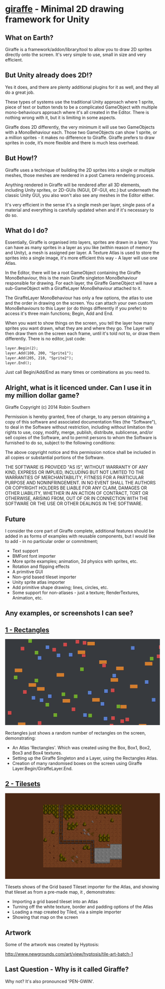 [giraffe](https://github.com/betajaen/giraffe) - Minimal 2D drawing framework for Unity
=======================================================================================

What on Earth?
--------------

Giraffe is a framework/addon/library/tool to allow you to draw 2D sprites directly onto the screen. It's very simple to use, small in size and very efficient.

But Unity already does 2D!?
---------------------------

Yes it does, and there are plenty additional plugins for it as well, and they all do a great job. 

These types of systems use the traditional Unity approach where 1 sprite, piece of text or button tends to be a complicated GameObject with multiple mono-behaviours approach where it's all created in the Editor. There is nothing wrong with it, but it is limiting in some aspects.

Giraffe does 2D differently, the very minimum it will use two GameObjects with a MonoBehaviour each. Those two GameObjects can show 1 sprite, or a million sprites - it makes no difference to Giraffe. Giraffe prefers to draw sprites in code, it’s more flexible and there is much less overhead.

But How!?
---------

Giraffe uses a technique of building the 2D sprites into a single or multiple meshes, those meshes are rendered in a post Camera rendering process.

Anything rendered in Giraffe will be rendered after all 3D elements, including Unity sprites, or 2D-GUIs (NGUI, DF-GUI, etc.) but underneath the classic Unity GUI, you also won't also see any meshes in the Editor either.

It's very efficient in the sense it's a single mesh per layer, single pass of a material and everything is carefully updated when and if it's necessary to do so.

What do I do?
-----------------------

Essentially, Giraffe is organised into layers, sprites are drawn in a layer. You can have as many sprites in a layer as you like (within reason of memory and Unity), a mesh is assigned per layer. A Texture Atlas is used to store the sprites into a single image, it's more efficient this way - A layer will use one Atlas.

In the Editor, there will be a root GameObject containing the Giraffe MonoBehaviour, this is the main Giraffe singleton MonoBehaviour responsible for drawing. For each layer, the Giraffe GameObject will have a sub-GameObject with a GiraffeLayer MonoBehaviour attached to it. 

The GiraffeLayer MonoBehaviour has only a few options, the atlas to use and the order in drawing on the screen.  You can attach your own custom MonoBehaviours to this Layer (or do things differently if you prefer) to access it's three main functions; Begin, Add and End.

When you want to show things on the screen, you tell the layer how many sprites you want drawn, what they are and where they go. The Layer will then draw them on the screen each frame, until it's told not to, or draw them differently. There is no editor, just code:

    layer.Begin(2);
    layer.Add(100, 200, "Sprite1");
    layer.Add(205, 210, "Sprite2");
    layer.End();
    
Just call Begin/Add/End as many times or combinations as you need to.
  

Alright, what is it licenced under. Can I use it in my million dollar game?
--------------------------------------------------------------------------

Giraffe Copyright (c) 2014 Robin Southern

Permission is hereby granted, free of charge, to any person obtaining a copy
of this software and associated documentation files (the "Software"), to deal
in the Software without restriction, including without limitation the rights
to use, copy, modify, merge, publish, distribute, sublicense, and/or sell
copies of the Software, and to permit persons to whom the Software is
furnished to do so, subject to the following conditions:

The above copyright notice and this permission notice shall be included in all
copies or substantial portions of the Software.

THE SOFTWARE IS PROVIDED "AS IS", WITHOUT WARRANTY OF ANY KIND, EXPRESS OR
IMPLIED, INCLUDING BUT NOT LIMITED TO THE WARRANTIES OF MERCHANTABILITY,
FITNESS FOR A PARTICULAR PURPOSE AND NONINFRINGEMENT. IN NO EVENT SHALL THE
AUTHORS OR COPYRIGHT HOLDERS BE LIABLE FOR ANY CLAIM, DAMAGES OR OTHER
LIABILITY, WHETHER IN AN ACTION OF CONTRACT, TORT OR OTHERWISE, ARISING FROM,
OUT OF OR IN CONNECTION WITH THE SOFTWARE OR THE USE OR OTHER DEALINGS IN THE
SOFTWARE.

Future
------

I consider the core part of Giraffe complete, additional features should be added in as forms of examples with reusable components, but I would like to add - in no particular order or commitment;

* Text support 
* BMFont font importer
* More sprite examples; animation, 2d physics with sprites, etc.
* Rotation and flipping effects
* A primitive GUI
* Non-grid based tileset importer
* Unity sprite atlas importer
* Add primitive shape drawing; lines, circles, etc.
* Some support for non-atlases - just a texture; RenderTextures, Animation, etc.

Any examples, or screenshots I can see?
---------------------------------------

## [1 - Rectangles](https://github.com/betajaen/giraffe/tree/master/Examples/1-Rectangles)

![Rectangles](https://raw.githubusercontent.com/betajaen/giraffe/master/Examples/1-Rectangles/Example.png)


Rectangles just shows a random number of rectangles on the screen, demonstrating:

* An Atlas 'Rectangles'.  Which was created using the Box, Box1, Box2, Box3 and Box4 textures.
* Setting up the Giraffe Singleton and a Layer, using the Rectangles Atlas.
* Creation of many randomised boxes on the screen using Giraffe Layer.Begin/GiraffeLayer.End.

## [2 - Tilesets](https://github.com/betajaen/giraffe/tree/master/Examples/2-Tilesets)

![Tilesets](https://raw.githubusercontent.com/betajaen/giraffe/master/Examples/2-Tilesets/Example.png)

Tilesets shows of the Grid based Tileset importer for the Atlas, and showing that tileset as from a pre-made map, it , demonstrates:

* Importing a grid based tileset into an Atlas
* Turning off the white texture, border and padding options of the Atlas
* Loading a map created by Tiled, via a simple importer
* Showing that map on the screen


Artwork
-------

Some of the artwork was created by Hyptosis:

http://www.newgrounds.com/art/view/hyptosis/tile-art-batch-1


Last Question - Why is it called Giraffe?
-----------------------------------------

Why not? It's also pronounced 'PEN-GWIN'.
